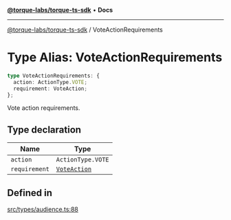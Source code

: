[**@torque-labs/torque-ts-sdk**](../README.md) • **Docs**

***

[@torque-labs/torque-ts-sdk](../README.md) / VoteActionRequirements

# Type Alias: VoteActionRequirements

```ts
type VoteActionRequirements: {
  action: ActionType.VOTE;
  requirement: VoteAction;
};
```

Vote action requirements.

## Type declaration

| Name | Type |
| ------ | ------ |
| `action` | `ActionType.VOTE` |
| `requirement` | [`VoteAction`](VoteAction.md) |

## Defined in

[src/types/audience.ts:88](https://github.com/torque-labs/torque-ts-sdk/blob/a30afeab92cb119627ec542f4c8aff2dd9faf383/src/types/audience.ts#L88)
